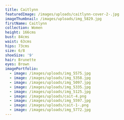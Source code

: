 ```yaml
---
title: Caitlynn
featuredImage: /images/uploads/caitlynn-cover-2-.jpg
imageThumbnail: /images/uploads/img_5829.jpg
firstName: Caitlynn
collection: Women
height: 166cms
bust: 84cms
waist: 63cms
hips: 73cms
size: 6/8
shoeSize: '9'
hair: Brunette
eyes: Brown
imagePortfolio:
  - image: /images/uploads/img_5575.jpg
  - image: /images/uploads/img_5358.jpg
  - image: /images/uploads/img_5097.jpg
  - image: /images/uploads/img_5335.jpg
  - image: /images/uploads/img_5125.jpg
  - image: /images/uploads/cait-4.png
  - image: /images/uploads/img_5597.jpg
  - image: /images/uploads/cait-1-.png
  - image: /images/uploads/img_5772.jpg
---
```



